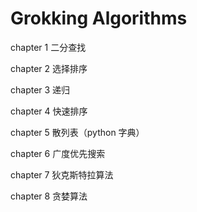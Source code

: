 # Grokking Algorithms

chapter 1 二分查找

chapter 2 选择排序

chapter 3 递归

chapter 4 快速排序

chapter 5 散列表（python 字典）

chapter 6 广度优先搜索

chapter 7 狄克斯特拉算法

chapter 8 贪婪算法

